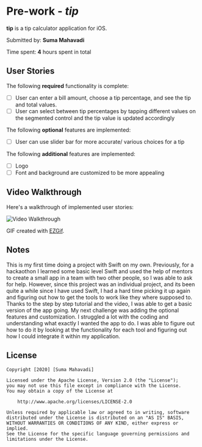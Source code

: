 # Pre-work - *tip*

**tip** is a tip calculator application for iOS.

Submitted by: **Suma Mahavadi**

Time spent: **4** hours spent in total

## User Stories

The following **required** functionality is complete:

* [ ] User can enter a bill amount, choose a tip percentage, and see the tip and total values.
* [ ] User can select between tip percentages by tapping different values on the segmented control and the tip value is updated accordingly

The following **optional** features are implemented:

* [ ] User can use slider bar for more accurate/ various choices for a tip

The following **additional** features are implemented:

- [ ] Logo
- [ ] Font and background are customized to be more appealing

## Video Walkthrough

Here's a walkthrough of implemented user stories:

<img src='https://i.imgur.com/cw5GMQ7.gif' title='Video Walkthrough' width='' alt='Video Walkthrough' />

GIF created with [EZGif](http://www.ezgif.com/).

## Notes

This is my first time doing a project with Swift on my own. Previously, for a hackaothon I learned some basic level Swift and used the help of mentors to create a small app in a team with two other people, so I was able to ask for help. However, since this project was an individual project, and its been quite a while since I have used Swift, I had a hard time picking it up again and figuring out how to get the tools to work like they where supposed to. Thanks to the step by step tutorial and the video, I was able to get a basic version of the app going. My next challenge was adding the optional features and customization. I struggled a lot with the coding and understanding what exactly I wanted the app to do. I was able to figure out how to do it by looking at the functionality for each tool and figuring out how I could integrate it within my application.

## License

    Copyright [2020] [Suma Mahavadi]

    Licensed under the Apache License, Version 2.0 (the "License");
    you may not use this file except in compliance with the License.
    You may obtain a copy of the License at

        http://www.apache.org/licenses/LICENSE-2.0

    Unless required by applicable law or agreed to in writing, software
    distributed under the License is distributed on an "AS IS" BASIS,
    WITHOUT WARRANTIES OR CONDITIONS OF ANY KIND, either express or implied.
    See the License for the specific language governing permissions and
    limitations under the License.
